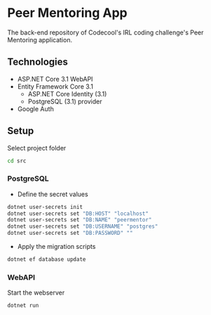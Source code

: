 # Peer Mentoring App

The back-end repository of Codecool's IRL coding challenge's Peer Mentoring application.

## Technologies

- ASP.NET Core 3.1 WebAPI
- Entity Framework Core 3.1
  - ASP.NET Core Identity (3.1)
  - PostgreSQL (3.1) provider
- Google Auth

## Setup

Select project folder

``` sh
cd src
```

### PostgreSQL

- Define the secret values

``` sh
dotnet user-secrets init
dotnet user-secrets set "DB:HOST" "localhost"
dotnet user-secrets set "DB:NAME" "peermentor"
dotnet user-secrets set "DB:USERNAME" "postgres"
dotnet user-secrets set "DB:PASSWORD" ""
```

- Apply the migration scripts

``` sh
dotnet ef database update
```

### WebAPI

Start the webserver

``` sh
dotnet run
```
